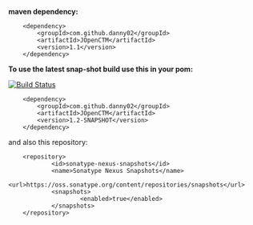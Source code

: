 **maven dependency:**

        <dependency>
            <groupId>com.github.danny02</groupId>
            <artifactId>JOpenCTM</artifactId>
            <version>1.1</version>
        </dependency>
        
        
**To use the latest snap-shot build use this in your pom:**

[![Build Status](https://danny02.ci.cloudbees.com/job/JOpenCTM/badge/icon)](https://danny02.ci.cloudbees.com/job/JOpenCTM/)

        <dependency>
            <groupId>com.github.danny02</groupId>
            <artifactId>JOpenCTM</artifactId>
            <version>1.2-SNAPSHOT</version>
        </dependency>
        
and also this repository:
        
        <repository>
                <id>sonatype-nexus-snapshots</id>
                <name>Sonatype Nexus Snapshots</name>
                <url>https://oss.sonatype.org/content/repositories/snapshots</url>
                <snapshots>
                        <enabled>true</enabled>
                </snapshots>
        </repository>

